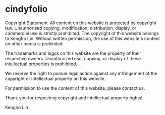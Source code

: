 # cindyfolio
Copyright Statement:
All content on this website is protected by copyright law. Unauthorized copying, modification, distribution, display, or commercial use is strictly prohibited.
The copyright of this website belongs to Kengho Lin. Without written permission, the use of this website's content on other media is prohibited.

The trademarks and logos on this website are the property of their respective owners. Unauthorized use, copying, or display of these intellectual properties is prohibited.

We reserve the right to pursue legal action against any infringement of the copyright or intellectual property on this website.

For permission to use the content of this website, please contact us.

Thank you for respecting copyright and intellectual property rights!

Kengho Lin
